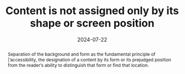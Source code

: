 ---
title: Content is not assigned only by its shape or screen position
abstract: Separation of the background and form as the fundamental principle of |’accessibility, the designation of a content by its form or its prejudged position from the reader’s ability to distinguish that form or find that location.
categories:
  - Presentation
agrege: O4179-E059
opquast: 4 179
indiceebook: "59"
description: Rule 059
before: "058"
weight: "059"
after: "060"
actif: "1"
layout: rules
date: 2024-07-22
tags:
  - accessibility
  - utilisabilité
  - Usability
objectif:
  - Allow understanding of information without access to visual media or when rendering it.
  - Improve accessibility of content to readers with disabilities
Meo:
  - When content is assigned in the physical version of the book by a reference to its shape or position The information in the numerical version of the same book must also be available with a text mention containing a hyperlink.
Controle:
  - 'This check concerns a wide variety of potential cases, Especially in the thread of a text or an illustration, a graph or a painting is referred. For each content concerned, to ensure that references in the form or position on the screen of the latter are not the only way to identify them. An explicit reference to an identifier (e.g. "See Figure #1"), an anchor link, etc.'
epubcheck: null
ace: null
humancheck: true
ReadiumGoToolkit: null
Source:
  - Opquast
Referentiel:
  - "[Web Content Accessibility Guidelines (WCAG) 1.3.3 Sensory Characteristics (Level A)](https://www.w3.org/TR/WCAG22/#sensory-characteristics)"
steps:
  - Design
  - ""
---